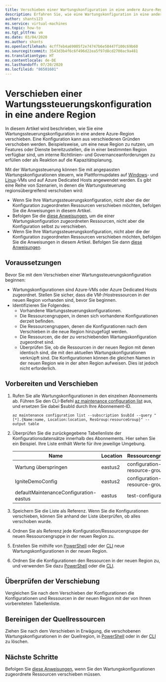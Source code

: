 ```yaml
---
title: Verschieben einer Wartungskonfiguration in eine andere Azure-Region
description: Erfahren Sie, wie eine Wartungskonfiguration in eine andere Azure-Region verschoben wird.
author: shants123
ms.service: virtual-machines
ms.topic: how-to
ms.tgt_pltfrm: vm
ms.date: 03/04/2020
ms.author: shants
ms.openlocfilehash: 4cff7eb4a69005f2e74747b6e58447f100c69b60
ms.sourcegitcommit: 3543d3b4f6c6f496d22ea5f97d8cd2700ac9a481
ms.translationtype: HT
ms.contentlocale: de-DE
ms.lasthandoff: 07/20/2020
ms.locfileid: "86501601"
---
```

# <a name="move-a-maintenance-control-configuration-to-another-region"></a>Verschieben einer Wartungssteuerungskonfiguration in eine andere Region

In diesem Artikel wird beschrieben, wie Sie eine Wartungssteuerungskonfiguration in eine andere Azure-Region verschieben. Eine Konfiguration kann aus verschiedenen Gründen verschoben werden. Beispielsweise, um eine neue Region zu nutzen, um Features oder Dienste bereitzustellen, die in einer bestimmten Region verfügbar sind, um interne Richtlinien- und Governanceanforderungen zu erfüllen oder als Reaktion auf die Kapazitätsplanung.

Mit der Wartungssteuerung können Sie mit angepassten Wartungskonfigurationen steuern, wie Plattformupdates auf [Windows](./maintenance-control-cli.md?toc=/azure/virtual-machines/windows/toc.json&bc=/azure/virtual-machines/windows/breadcrumb/toc.json)- und [Linux](./maintenance-control-cli.md?toc=%2Fazure%2Fvirtual-machines%2Flinux%2Ftoc.json&bc=%2Fazure%2Fvirtual-machines%2Flinux%2Fbreadcrumb%2Ftoc.json&view=azure-java-stable)-VMs und auf Azure Dedicated Hosts angewendet werden. Es gibt eine Reihe von Szenarien, in denen die Wartungssteuerung regionsübergreifend verschoben wird:

- Wenn Sie Ihre Wartungssteuerungskonfiguration, nicht aber die der Konfiguration zugeordneten Ressourcen verschieben möchten, befolgen Sie die Anweisungen in diesem Artikel.
- Befolgen Sie die [diese Anweisungen](move-region-maintenance-configuration-resources.md), um die einer Wartungskonfiguration zugeordneten Ressourcen, nicht aber die Konfiguration selbst zu verschieben.
- Wenn Sie Ihre Wartungssteuerungskonfiguration, nicht aber die der Konfiguration zugeordneten Ressourcen verschieben möchten, befolgen Sie die Anweisungen in diesem Artikel. Befolgen Sie dann [diese Anweisungen](move-region-maintenance-configuration-resources.md).

## <a name="prerequisites"></a>Voraussetzungen

Bevor Sie mit dem Verschieben einer Wartungssteuerungskonfiguration beginnen:

- Wartungskonfigurationen sind Azure-VMs oder Azure Dedicated Hosts zugeordnet. Stellen Sie sicher, dass die VM-/Hostressourcen in der neuen Region vorhanden sind, bevor Sie beginnen.
- Identifizieren Sie Folgendes: 
    - Vorhandene Wartungssteuerungskonfigurationen.
    - Die Ressourcengruppen, in denen sich vorhandene Konfigurationen derzeit befinden. 
    - Die Ressourcengruppen, denen die Konfigurationen nach dem Verschieben in die neue Region hinzugefügt werden. 
    - Die Ressourcen, die der zu verschiebenden Wartungskonfiguration zugeordnet sind.
    - Überprüfen Sie, ob die Ressourcen in der neuen Region mit denen identisch sind, die mit den aktuellen Wartungskonfigurationen verknüpft sind. Die Konfigurationen können die gleichen Namen in der neuen Region wie in der alten Region aufweisen. Dies ist jedoch nicht erforderlich.

## <a name="prepare-and-move"></a>Vorbereiten und Verschieben 

1. Rufen Sie alle Wartungskonfigurationen in den einzelnen Abonnements ab. Führen Sie den CLI-Befehl [az maintenance configuration list](/cli/azure/ext/maintenance/maintenance/configuration?view=azure-cli-latest#ext-maintenance-az-maintenance-configuration-list) aus, und ersetzen Sie dabei $subId durch Ihre Abonnement-ID.

    ```
    az maintenance configuration list --subscription $subId --query "[*].{Name:name, Location:location, ResGroup:resourceGroup}" --output table
    ```
2. Überprüfen Sie die zurückgegebene Tabellenliste der Konfigurationsdatensätze innerhalb des Abonnements. Hier sehen Sie ein Beispiel. Ihre Liste enthält Werte für ihre jeweilige Umgebung.

    **Name** | **Location** | **Ressourcengruppe**
    --- | --- | ---
    Wartung überspringen | eastus2 | configuration-resource-group
    IgniteDemoConfig | eastus2 | configuration-resource-group
    defaultMaintenanceConfiguration-eastus | eastus | test-configuration
    

3. Speichern Sie die Liste als Referenz. Wenn Sie die Konfigurationen verschieben, können Sie anhand der Liste überprüfen, ob alles verschoben wurde.
4. Ordnen Sie als Referenz jede Konfiguration/Ressourcengruppe der neuen Ressourcengruppe in der neuen Region zu.
5. Erstellen Sie mithilfe von [PowerShell](../virtual-machines/maintenance-control-powershell.md#create-a-maintenance-configuration) oder der [CLI](../virtual-machines/maintenance-control-cli.md#create-a-maintenance-configuration) neue Wartungskonfigurationen in der neuen Region.
6. Ordnen Sie die Konfigurationen den Ressourcen in der neuen Region zu, und verwenden Sie dazu [PowerShell](../virtual-machines/maintenance-control-powershell.md#assign-the-configuration) oder die [CLI](../virtual-machines/maintenance-control-cli.md#assign-the-configuration).


## <a name="verify-the-move"></a>Überprüfen der Verschiebung

Vergleichen Sie nach dem Verschieben der Konfigurationen die Konfigurationen und Ressourcen in der neuen Region mit der von Ihnen vorbereiteten Tabellenliste.


## <a name="clean-up-source-resources"></a>Bereinigen der Quellressourcen

Ziehen Sie nach dem Verschieben in Erwägung, die verschobenen Wartungskonfigurationen in der Quellregion, in [PowerShell](../virtual-machines/maintenance-control-powershell.md#remove-a-maintenance-configuration) oder in der [CLI](../virtual-machines/maintenance-control-cli.md#delete-a-maintenance-configuration) zu löschen.


## <a name="next-steps"></a>Nächste Schritte

Befolgen Sie [diese Anweisungen](move-region-maintenance-configuration-resources.md), wenn Sie den Wartungskonfigurationen zugeordnete Ressourcen verschieben müssen. 
